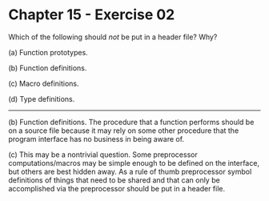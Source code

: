 # Chapter 15 - Exercise 02

Which of the following should _not_ be put in a header file? Why?

(a)
Function prototypes.  

(b)
Function definitions.  

(c)
Macro definitions.  

(d)
Type definitions.  

---

(b)
Function definitions. The procedure that a function performs should be on a source file because it may rely on some other procedure that the program interface has no business in being aware of.

(c)
This may be a nontrivial question. Some preprocessor computations/macros may be simple enough to be defined on the interface, but others are best hidden away. 
As a rule of thumb preprocessor symbol definitions of things that need to be shared and that can only be accomplished via the preprocessor should be put in a header file.
